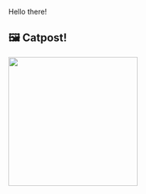 Hello there!



## 🖼️ Catpost!

<sub>
    <img src="https://cdn2.thecatapi.com/images/ma08_5BOU.jpg" height="256">
</sub>

